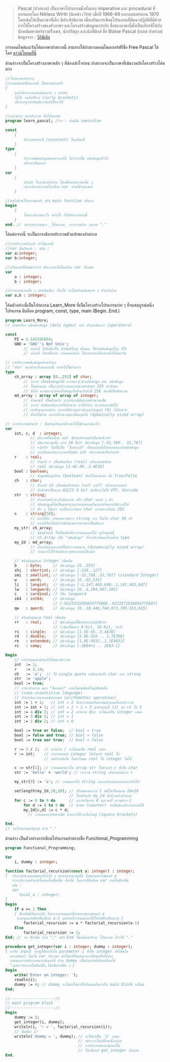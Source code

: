 ﻿---
language: Pascal
filename: learnpascal.pas
contributors:
    - ["Ganesha Danu", "http://github.com/blinfoldking"]
    - ["Keith Miyake", "https://github.com/kaymmm"]
translators:
    - ["Worajedt Sitthidumrong", "https://github.com/Jedt3D"]
language: th-th
---

> Pascal (ปาสกาล) เป็นภาษาโปรแกรมมิ่งทั้งแบบ imperative และ procedural ที่ออกแบบโดย Niklaus Wirth (นิเคล้า เวิร์ท) เมื่อปี 1968-69 และเผยแพร่ตอน 1970 โดยเน้นให้เป็นภาษาที่เล็ก มีประสิทธิภาพ เพื่อเสริมการเขียนโปรแกรมที่มีแนวปฏิบัติที่ดีด้วยการใช้โครงสร้างของตัวภาษา และโครงสร้างข้อมูลมากำกับ ชื่อของภาษานี้ตั้งเป็นเกียรติให้กับนักคณิตศาสตร์ชาวฝรั่งเศส, นักปรัชญา และนักฟิสิกส์ ชื่อ Blaise Pascal (เบลส ปาสกาล) ข้อมูลจาก : [วิกิพีเดีย][1]

การคอมไพล์และรันโค้ดภาษาปาสกาลนี้ สามารถใช้ปาสกาลคอมไพลเลอร์ฟรีชื่อ Free Pascal ได้ โดย [ดาวน์โหลดที่นี่][2]

ด้านล่างจะเป็นโครงสร้างภาษาหลัก ๆ ที่ต้องเข้าใจก่อน ปาสกาลจะเป็นภาษาที่เข้มงวดกับโครงสร้างโค้ดมาก

```pascal
//โปรแกรมปาสกาล
//คอมเม้นต์เขียนแบบนี้ ใช้สแลชสองครั้ง
{
    แต่ถ้าต้องการคอมเม้นหลาย ๆ บรรทัด
    ให้ใช้ วงเล็บปีกกา (curly brackets)
    เนื้อหาอยู่บรรทัดเดียวกันกับปีกกาได้
}

//อย่างแรก ต้องประกาศ ชื่อโปรแกรม
program learn_pascal; //<-- ห้ามลืม semicolon

const
    {
        ประกาศค่าคงที่ (constant) ในบล็อคนี้
    }
type
    {
        ประกาศชนิดข้อมูลของเราเองที่นี่ ไม่ว่าจะเป็น ชนิดข้อมูลทั่วไป
        หรือจะเป็นคลาส 
    }
var
    {
        ตัวแปร ในภาษาปาสกาล ไม่เหมือนกับภาษาอื่น ๆ 
        เพราะต้องประกาศในบล็อค var ก่อนใช้งานเสมอ
    }

//มาถึงส่วนโปรแกรมหลัก หรือ main fucntion นั่นเอง
begin
    {
        โค้ดเราทำงานอะไร อย่างไร ก็เริ่มรันจากตรงนี้
    }
end. // จบการทำงานของ _โปรแกรม_ เราจะจบด้วย จุลภาค "."
```

โค้ดต่อจากนี้ จะเป็นการอธิบายประกาศตัวแปรของปาสกาล

```pascal
//การประกาศตัวแปร ทำได้แบบนี้
//var ชื่อตัวแปร : ชนิด ;
var a:integer;
var b:integer;

//หรือแบบที่นิยมมากกว่า คือเอามาเก็บในบล็อค var ทั้งหมด
var 
    a : integer;
    b : integer;

//ถ้าจะเอาแบบสั้น ๆ บรรทัดเดียว ก็ทำได้ ทำได้พร้อมกันหลาย ๆ ตัวแปรด้วย
var a,b : integer;
```

โค้ดตัวอย่างนี้เป็นโปรแกรม Learn\_More ที่เป็นโครงสร้างโปรแกรมง่าย ๆ ที่จบสมบูรณ์หนึ่งโปรแกรม มีบล็อค program, const, type, main (Begin..End.)

```pascal
program Learn_More;
// มาต่อเรื่อง ชนิดของข้อมูล (data types) และ ตัวดำเนินการ (operators)

const
    PI = 3.141592654;
    GNU = 'GNU''s Not Unix';
        // ค่าคงที่ ให้ตั้งชื่อเป็น ตัวพิมพ์ใหญ่ ทั้งหมด ใช้กับชนิดข้อมูลใดๆ ก็ได้
        // ค่าคงที่ ก็ตามชื่อเลย กำหนดค่าแล้ว ไม่สามารถเปลี่ยนแปลงได้ขณะรัน

// การประกาศชนิดข้อมูลของเราเอง
// "ชนิด" ของตัวแปรสองแบบนี้ จะนำไปใช้ด้านล่าง
type
    ch_array : array [0..255] of char;
        // อะเรย์ เป็นชนิดข้อมูลที่มี ความยาว/ช่องเก็บข้อมูล และ ชนิดข้อมูล
        // โค้ดด้านบน เป็นการประกาศอะเรย์ของตัวอักษา 255 ตัวอักษา
        // ซึ่งได้ ความยาว/ช่องเก็บข้อมูลในตัวแปรตัวนี้ 256 ช่องที่เป็นข้อความ 
    md_array : array of array of integer;
        // ด้านบนนี้ เป็นตัวอย่าง อะเรย์สองมิติของเลขจำนวนเต็ม
        // อะเรย์ ยังซ้อนกับอะเรย์ได้อีกด้วย ทำให้สร้าง อะเรย์หลายมิติได้
        // เรายังสามารถสร้าง อะเรย์ที่มีความยาวช่องเท่ากับศูนย์ (0) ได้อีกด้วย
        // ซึ่งทำให้เกิด อะเรย์ที่จำนวนช่องยืดหยุ่นได้ (dymaically sized array)

// การประกาศตัวแปร : ชื่อตัวแปรเหล่านี้จะนำไปใช้ด้านล่างต่อไป
var
    int, c, d  : integer;
           // ประกาศในบล็อค var มีตัวแปรสามตัวเป็นอินทีเจอร์ 
           // ชนิดจำนวนเต็ม แบบ 16 bit มีช่วงข้อมูล [-32,768.. 32,767]
           // »int« ในที่นี้เป็น "ชื่อตัวแปร" ที่ต้นฉบับตั้งให้สอดคล้องกับชนิดข้อมูล
           // อย่าสับสนกับบางภาษาที่มีชนิด int ประกาศหน้าชื่อตัวแปร
    r    : real;
           // ตัวแปร r เป็นชนิดเรียล (real) หรือเลขทศนิยม 
           // real มีช่วงข้อมูล [3.4E-38..3.4E38]
    bool : boolean;
           // ข้อมูลชนิดบูเลียน (boolean) มีค่าได้สองแบบ คือ True/False
    ch   : char;
           // ตัวแปร ch เป็นชนิดตัวอักษร (ชาร์? คาร์?) หรือคาแรกเตอร์
           // ตัวอักษรเป็นแบบ ASCII 8 bit ดังนั้นจะไม่ใช่ UTF, Unicode 
    str  : string;
           // ตัวแปรสตริงจะเก็บข้อความ หรือ char หลาย ๆ ตัว
           // ชนิดข้อมูลนี้ไม่เป็นมาตรฐานภาษาแต่คอมไพเลอร์ปาสกาลก็มักจะมีให้
           // ทั่ว ๆ ไปแล้ว จะเป็นอะเรย์ของ char ความยาวตั้งต้น 255 
    s    : string[50];
           // แบบนี้คือ กำหนดความยาว string เอง ให้เก็บ char 50 ตัว
           // แบบนี้ก็ทำให้ประหยัดหน่วยความจำมากขึ้นนั่นเอง
    my_str: ch_array;
           // ชนิดตัวแปร ใช้เป็นชนิดที่เรากำหนดเองก็ได้ อย่างตอนนี้
           // ch_array เป็น "ชนิดข้อมูล" ที่เราสร้างขึ้นมาในบล็อค type
    my_2d : md_array;
           // ตัวแปรแบบอะเรย์ที่ไม่ประกาศขนาด (dynamically sized array)
           // ก่อนเอาไปใช้จริงต้องระบุขนาดก่อนใช้เสมอ

    // ชนิดข้อมูลแบบ integer เพิ่มเติม
    b    : byte;     // มีช่วงข้อมูล [0..255]
    shi  : shortint; // มีช่วงข้อมูล [-128..127]
    smi  : smallint; // มีช่วงข้อมูล [-32,768..32,767] (standard Integer)
    w    : word;     // มีช่วงข้อมูล [0..65,535]
    li   : longint;  // มีช่วงข้อมูล [-2,147,483,648..2,147,483,647]
    lw   : longword; // มีช่วงข้อมูล [0..4,294,967,295]
    c    : cardinal; // ก็คือ longword
    i64  : int64;    // มีช่วงข้อมูล 
                     // [-9223372036854775808..9223372036854775807]
    qw   : qword;    // มีช่วงข้อมูล [0..18,446,744,073,709,551,615]

    // ชนิดข้อมูลแบบ real เพิ่มเติม
    rr   : real;     // มีช่วงข้อมูลที่ขึ้นกับระบบปฏิบัติการ 
                     // (เช่นเป็นแบบ 8-bit, 16-bit, ฯลฯ)
    rs   : single;   // มีช่วงข้อมูล [1.5E-45..3.4E38]
    rd   : double;   // มีช่วงข้อมูล [5.0E-324 .. 1.7E308]
    re   : extended; // มีช่วงข้อมูล [1.9E-4932..1.1E4932]
    rc   : comp;     // มีช่วงข้อมูล [-2E64+1 .. 2E63-1]

Begin
    // การกำหนดค่าตัวแปรให้ขณะประกาศ
    int  := 1;
    r    := 3.14;
    ch   := 'a';  // ใช้ single quote เหมือนกันทั้ง char และ string
    str  := 'apple';  
    bool := true;
    // ภาษาปาสกาล มอง "ชื่อเฉพาะ" แบบไม่สนพิมพ์ใหญ่พิมพ์เล็ก
    // (case-insensitive language)
    // ตัวดำเนินการแบบคณิตศาสตร์ (arithmethic operation)
    int := 1 + 1;   // int = 2 ซึ่งจะกำหนดทับค่าเดิมด้านบนที่เคยประกาศ
    int := int + 1; // int = 2 + 1 = 3 นำค่าตอนนี้ (2) มา +1 ได้ 3
    int := 4 div 2; // int = 2 หารด้วย div จะได้ผลเป็น integer เสมอ
    int := 3 div 2; // int = 1
    int := 1 div 2; // int = 0

    bool := true or false;  // bool = true
    bool := false and true; // bool = false
    bool := true xor true;  // bool = false

    r := 3 / 2;  // หารด้วย / จะได้ผลเป็น real เสมอ
    r := int;    // เรากำหนดค่า integer ให้ตัวแปร real ได้
                 // แต่ทำกลับกัน โดยกำหนด real ให้ integer ไม่ได้

    c := str[1]; // กำหนดค่าแรกใน array str ให้ตัวแปร c ที่เป็น char
    str := 'hello' + 'world'; // เรารวม string เข้าด้วยกันด้วย + 

    my_str[0] := 'a'; // กำหนดค่าให้ string เฉพาะตำแหน่งแบบอะเรย์ทั่วไป

    setlength(my_2d,10,10); // ปรับขนาดอะเรย์ 2 มิติให้เป็นขนาด 10x10
                            // โดยตัวแปร my_2d นี้สร้างแล้วด้านบน
    for c := 0 to 9 do      // อะเรย์เริ่มจาก 0 และจบที่ ความยาว-1
        for d := 0 to 9 do  // ตัวนับ (counter) จำเป็นต้องประกาศก่อนใช้
        my_2d[c,d] := c * d;
          // กำหนดอะเรย์หลายมิติ ด้วยการใช้วงเล็บก้ามปู (square brackets)

End.
// จบโปรแกรมบริบูรณ์ ด้วย "."
```

ด้านล่าง เป็นตัวอย่างการเขียนโปรแกรมปาสกาลชื่อ Functional\_Programming

```pascal
program Functional_Programming;

Var
    i, dummy : integer;

function factorial_recursion(const a: integer) : integer;
{  ทำการคำนวณแฟคทอเรียลซ้ำ ๆ ของเลขจำนวนเต็ม โดยผ่านพารามิเตอร์ a
   ถ้าจะประกาศตัวแปรโลคอลในฟังก์ชั่น ก็ทำได้ โดยการใช้บล็อค var ภายในฟังก์ชั่น
   เช่น :
   var
      local_a : integer;
}
Begin
    If a >= 1 Then
    { ฟังก์ชั่นนี้คืนค่ากลับ โดยการกำหนดค่าที่ผ่านทางพารามิเตอร์ a
     นำมาคูณกับฟังก์ชั่นที่ผ่าน a-1 สุดท้ายก็กำหนดค่าลงไปให้กับฟังก์ชั่นตรงๆ }
        factorial_recursion := a * factorial_recursion(a-1)
    Else
        factorial_recursion := 1;
End; // จบ ฟังก์ชั่น ด้วย ";" หลัง End ไม่เหมือนกับจบ โปรแกรม ที่จะใช้ "."

procedure get_integer(var i : integer; dummy : integer);
{ เรารับ input จากผู้ใช้มาเก็บใน parameter i ที่เป็น integer ที่ตั้งขึ้นใน
  พารามิเตอร์ โดยใช้ var ประกาศ ทำให้ค่าที่รับเข้ามาจะเปลี่ยนปรับได้จาก
  ภายนอกการประกาศพารามิเตอร์นี้ ส่วน dummy เป็นตัวแปรที่ปรับเปลี่ยนได้
  "เฉพาะจากภายในฟังก์ชั่น,โพรซีเยอร์นั้น ๆ }
Begin
    write('Enter an integer: ');
    readln(i);
    dummy := 4; // dummy จะไม่ทำให้ค่าที่ได้รับมาครั้งแรกใน main block เปลี่ยน
End;

//--------------------//
// main program block
//--------------------//
Begin 
    dummy := 3;
    get_integer(i, dummy);
    writeln(i, '! = ', factorial_recursion(i));
    // พิมพ์ค่า i!
    writeln('dummy = ', dummy); // จะให้ค่าเป็น '3' เสมอ 
                                // เพราะจะไม่เปลี่ยนเนื่องด้วย
                                // การประกาศพารามิเตอร์ใน
                                // โพรซีเยอร์ get_integer ด้านบน
End.

```

[1]:	https://en.wikipedia.org/wiki/Pascal_(programming_language)
[2]:	https://www.freepascal.org/
